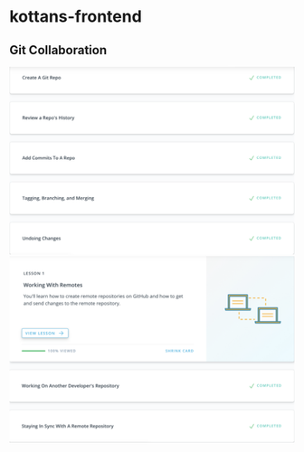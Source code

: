 # kottans-frontend
## Git Collaboration
<img src="https://github.com/Andry1b45/kottans-frontend/blob/master/task_git_collaboration/screenshot%20.png">
<img src="https://github.com/Andry1b45/kottans-frontend/blob/master/task_git_collaboration/screenshot%202.png">
